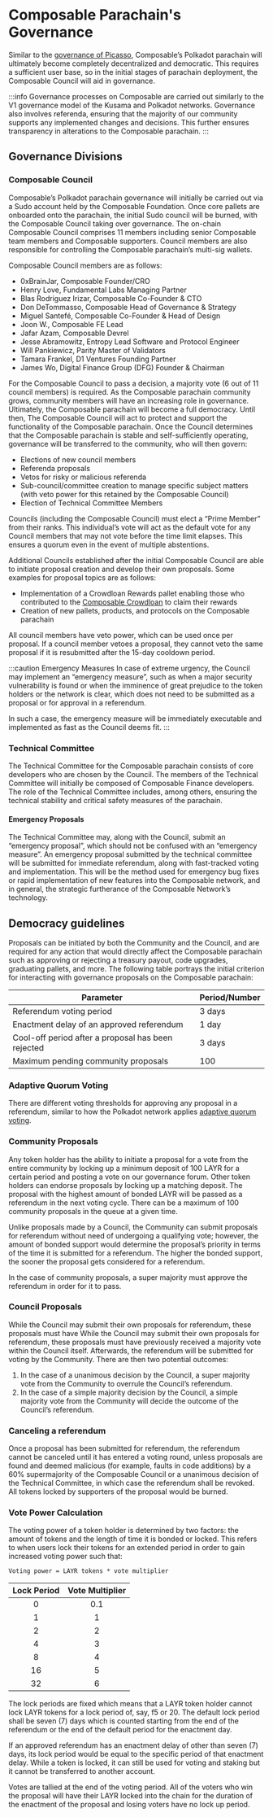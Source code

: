 # Composable Parachain's Governance

Similar to the [governance of Picasso](../picasso/governance), Composable’s Polkadot parachain will ultimately become completely decentralized and democratic. This requires a sufficient user base, so in the initial stages of parachain deployment, the Composable Council will aid in governance. 

:::info
Governance processes on Composable are carried out similarly to the V1 governance model of the Kusama and Polkadot networks. Governance also involves referenda, ensuring that the majority of our community supports any implemented changes and decisions. This further ensures transparency in alterations to the Composable parachain.
:::

## Governance Divisions

### Composable Council

Composable’s Polkadot parachain governance will initially be carried out via a Sudo account held by the Composable Foundation. Once core pallets are onboarded onto the parachain, the initial Sudo council will be burned, with the Composable Council taking over governance. The on-chain Composable Council comprises 11 members including senior Composable team members and Composable supporters. Council members are also responsible for controlling the Composable parachain’s multi-sig wallets.

Composable Council members are as follows:
- 0xBrainJar, Composable Founder/CRO
- Henry Love, Fundamental Labs Managing Partner
- Blas Rodriguez Irizar, Composable Co-Founder & CTO
- Don DeTommasso, Composable Head of Governance & Strategy
- Miguel Santefé, Composable Co-Founder & Head of Design
- Joon W., Composable FE Lead
- Jafar Azam, Composable Devrel
- Jesse Abramowitz, Entropy Lead Software and Protocol Engineer
- Will Pankiewicz, Parity Master of Validators
- Tamara Frankel, D1 Ventures Founding Partner
- James Wo, Digital Finance Group (DFG) Founder & Chairman

For the Composable Council to pass a decision, a majority vote (6 out of 11 council members) is required. As the Composable parachain community grows, community members will have an increasing role in governance. Ultimately, the Composable parachain will become a full democracy. Until then, The Composable Council will act to protect and support the functionality of the Composable parachain. Once the Council determines that the Composable parachain is stable and self-sufficiently operating, governance will be transferred to the community, who will then govern:

- Elections of new council members
- Referenda proposals
- Vetos for risky or malicious referenda
- Sub-council/committee creation to manage specific subject matters (with veto power for this retained by the Composable Council)
- Election of Technical Committee Members

Councils (including the Composable Council) must elect a “Prime Member” from their ranks. This individual’s vote will act as the default vote for any Council members that may not vote before the time limit elapses. This ensures a quorum even in the event of multiple abstentions.

Additional Councils established after the initial Composable Council are able to initiate proposal creation and develop their own proposals. Some examples for proposal topics are as follows:

- Implementation of a Crowdloan Rewards pallet enabling those who contributed to the [Composable Crowdloan](../composable/composable-crowdloan.md) to claim their rewards
- Creation of new pallets, products, and protocols on the Composable parachain

All council members have veto power, which can be used once per proposal. If a council member vetoes a proposal, they cannot veto the same proposal if it is resubmitted after the 15-day cooldown period.

:::caution Emergency Measures
In case of extreme urgency, the Council may implement an “emergency measure”, such as when a major security vulnerability is found or when the imminence of great prejudice to the token holders or the network is clear, which does not need to be submitted as a proposal or for approval in a referendum. 

In such a case, the emergency measure will be immediately executable and implemented as fast as the Council deems fit.
:::

### Technical Committee

The Technical Committee for the Composable parachain consists of core developers who are chosen by the Council. The members of the Technical Committee will initially be composed of Composable Finance developers. The role of the Technical Committee includes, among others, ensuring the technical stability and critical safety measures of the parachain. 

#### Emergency Proposals

The Technical Committee may, along with the Council, submit an “emergency proposal”, which should not be confused with an “emergency measure”. An emergency proposal submitted by the technical committee will be submitted for immediate referendum, along with fast-tracked voting and implementation. This will be the method used for emergency bug fixes or rapid implementation of new features into the Composable network, and in general, the strategic furtherance of the Composable Network’s technology.

## Democracy guidelines

Proposals can be initiated by both the Community and the Council, and are required for any action that would directly affect the Composable parachain such as approving or rejecting a treasury payout, code upgrades, graduating pallets, and more. The following table portrays the initial criterion for interacting with governance proposals on the Composable parachain:

| Parameter                                          | Period/Number  |
|----------------------------------------------------|----------------|
| Referendum voting period                           | 3 days          |
| Enactment delay of an approved referendum          | 1 day         |
| Cool-off period after a proposal has been rejected | 3 days        |
| Maximum pending community proposals                | 100 |

### Adaptive Quorum Voting

There are different voting thresholds for approving any proposal in a referendum, similar to how the Polkadot network applies [adaptive quorum voting](https://wiki.polkadot.network/docs/learn-governance#adaptive-quorum-biasing).

### Community Proposals

Any token holder has the ability to initiate a proposal for a vote from the entire community by locking up a minimum deposit of 100 LAYR for a certain period and posting a vote on our governance forum. Other token holders can endorse proposals by locking up a matching deposit. The proposal with the highest amount of bonded LAYR will be passed as a referendum in the next voting cycle. There can be a maximum of 100 community proposals in the queue at a given time.

Unlike proposals made by a Council, the Community can submit proposals for referendum without need of undergoing a qualifying vote; however, the amount of bonded support would determine the proposal’s priority in terms of the time it is submitted for a referendum. The higher the bonded support, the sooner the proposal gets considered for a referendum.

In the case of community proposals, a super majority must approve the referendum in order for it to pass.

### Council Proposals

While the Council may submit their own proposals for referendum, these proposals must have While the Council may submit their own proposals for referendum, these proposals must have previously received a majority vote within the Council itself. Afterwards, the referendum will be submitted for voting by the Community. There are then two potential outcomes:

1. In the case of a unanimous decision by the Council, 
   a super majority vote from the Community to overrule the Council’s referendum.
2. In the case of a simple majority decision by the Council, 
   a simple majority vote from the Community will decide the outcome of the Council’s referendum.

### Canceling a referendum 

Once a proposal has been submitted for referendum, the referendum cannot be canceled until it has entered a voting round, unless proposals are found and deemed malicious (for example, faults in code additions) by a 60% supermajority of the Composable Council or a unanimous decision of the Technical Committee, in which case the referendum shall be revoked. All tokens locked by supporters of the proposal would be burned.

### Vote Power Calculation

The voting power of a token holder is determined by two factors: 
the amount of tokens and the length of time it is bonded or locked. 
This refers to when users lock their tokens for an extended period in order to gain increased voting power such that:

    Voting power = LAYR tokens * vote multiplier

| Lock Period | Vote Multiplier |
|:-----------:|:---------------:|
|      0      |       0.1       |
|      1      |        1        |
|      2      |        2        |
|      4      |        3        |
|      8      |        4        |
|     16      |        5        |
|     32      |        6        |

The lock periods are fixed which means that a LAYR token holder cannot lock LAYR tokens for a lock period of, say, f5 or 20. The default lock period shall be seven (7) days which is counted starting from the end of the referendum or the end of the default period for the enactment day. 

If an approved referendum has an enactment delay of other than seven (7) days, its lock period would be equal to the specific period of that enactment delay. While a token is locked, it can still be used for voting and staking but it cannot be transferred to another account.

Votes are tallied at the end of the voting period. All of the voters who win the proposal will have their LAYR locked into the chain for the duration of the enactment of the proposal and losing voters have no lock up period.
